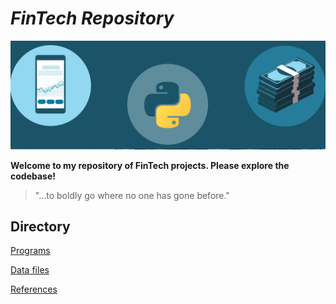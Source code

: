 # *FinTech Repository*

![Three circuluar icons that represent a phone, the python logo, and money.](fintech.png)

**Welcome to my repository of FinTech projects. Please explore the codebase!**

> "...to boldly go where no one has gone before."

## Directory

[Programs](code)

[Data files](data)

[References](references)
